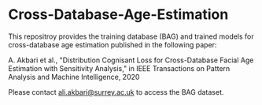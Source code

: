 # Cross-Database-Age-Estimation

This repositroy provides the training database (BAG) and trained models for cross-database age estimation published in the following paper:

A. Akbari et al., "Distribution Cognisant Loss for Cross-Database Facial Age Estimation with Sensitivity Analysis," in IEEE Transactions on Pattern Analysis and Machine Intelligence, 2020

Please contact ali.akbari@surrey.ac.uk to access the BAG dataset.
